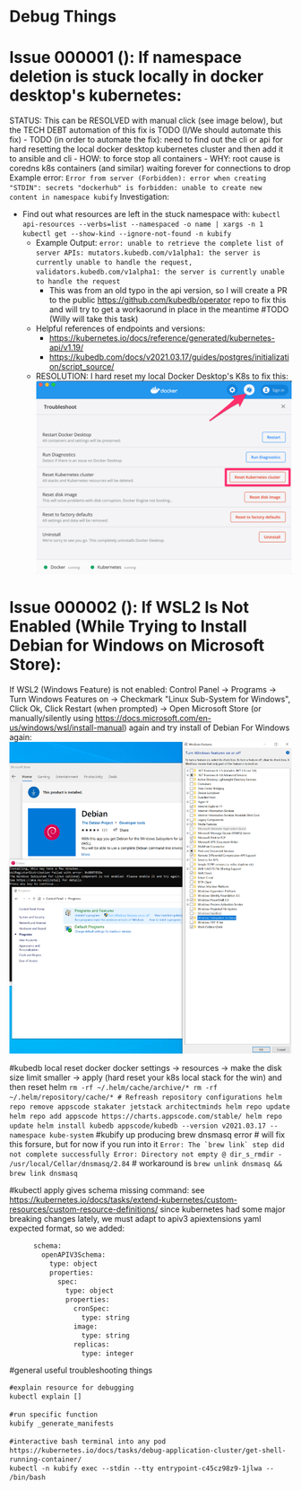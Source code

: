 # Debug Things

# Issue 000001 (): If namespace deletion is stuck locally in docker desktop's kubernetes:
STATUS: 
This can be RESOLVED with manual click (see image below), but the TECH DEBT automation of this fix is TODO (I/We should automate this fix)
    - TODO (in order to automate the fix): need to find out the cli or api for hard resetting the local docker desktop kubernetes cluster and then add it to ansible and cli
        - HOW: to force stop all containers
        - WHY: root cause is coredns k8s containers (and similar) waiting forever for connections to drop
Example error: 
`Error from server (Forbidden): error when creating "STDIN": secrets "dockerhub" is forbidden: unable to create new content in namespace kubify`
Investigation:
- Find out what resources are left in the stuck namespace with: `kubectl api-resources --verbs=list --namespaced -o name | xargs -n 1 kubectl get --show-kind --ignore-not-found -n kubify`
    - Example Output: `error: unable to retrieve the complete list of server APIs: mutators.kubedb.com/v1alpha1: the server is currently unable to handle the request, validators.kubedb.com/v1alpha1: the server is currently unable to handle the request`
        - This was from an old typo in the api version, so I will create a PR to the public https://github.com/kubedb/operator repo to fix this and will try to get a workaorund in place in the meantime #TODO (Willy will take this task)
    - Helpful references of endpoints and versions: 
        - https://kubernetes.io/docs/reference/generated/kubernetes-api/v1.19/
        - https://kubedb.com/docs/v2021.03.17/guides/postgres/initialization/script_source/
    - RESOLUTION: I hard reset my local Docker Desktop's K8s to fix this:
![Reset Local K8s](./docs/img/DEBUG_md_imgs/000001/reset_docker_desktop_k8s_stack.png)


# Issue 000002 (): If WSL2 Is Not Enabled (While Trying to Install Debian for Windows on Microsoft Store):
If WSL2 (Windows Feature) is not enabled: Control Panel -> Programs -> Turn Windows Features on -> Checkmark "Linux Sub-System for Windows", Click Ok, Click Restart (when prompted) -> Open Microsoft Store (or manually/silently using https://docs.microsoft.com/en-us/windows/wsl/install-manual) again and try install of Debian For Windows again:
![Install Missing WSL2](./docs/img/DEBUG_md_imgs/000002/wsl2_not_installed.png)

#kubedb local reset
    docker docker settings -> resources -> make the disk size limit smaller -> apply (hard reset your k8s local stack for the win)
    and then reset helm
    ```
    rm -rf ~/.helm/cache/archive/*
    rm -rf ~/.helm/repository/cache/*
    # Refreash repository configurations
    helm repo remove appscode stakater jetstack architectminds
    helm repo update
    helm repo add appscode https://charts.appscode.com/stable/
    helm repo update
    helm install kubedb appscode/kubedb --version v2021.03.17 --namespace kube-system
    ```
#kubify up producing brew dnsmasq error
    # will fix this forsure, but for now if you run into it
    ```
    Error: The `brew link` step did not complete successfully
    Error: Directory not empty @ dir_s_rmdir - /usr/local/Cellar/dnsmasq/2.84
    ```
    # workaround is
    `brew unlink dnsmasq && brew link dnsmasq`

#kubectl apply gives schema missing command:
see https://kubernetes.io/docs/tasks/extend-kubernetes/custom-resources/custom-resource-definitions/
since kubernetes had some major breaking changes lately, we must adapt to apiv3 apiextensions yaml expected format, so we added:
```
      schema:
        openAPIV3Schema:
          type: object
          properties:
            spec:
              type: object
              properties:
                cronSpec:
                  type: string
                image:
                  type: string
                replicas:
                  type: integer
```

#general useful troubleshooting things
```
#explain resource for debugging
kubectl explain []

#run specific function
kubify _generate_manifests

#interactive bash terminal into any pod https://kubernetes.io/docs/tasks/debug-application-cluster/get-shell-running-container/
kubectl -n kubify exec --stdin --tty entrypoint-c45cz98z9-1jlwa -- /bin/bash
```